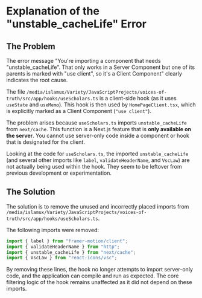 
# Explanation of the "unstable_cacheLife" Error

## The Problem

The error message "You're importing a component that needs "unstable_cacheLife". That only works in a Server Component but one of its parents is marked with "use client", so it's a Client Component" clearly indicates the root cause.

The file `/media/islamux/Variety/JavaScriptProjects/voices-of-truth/src/app/hooks/useScholars.ts` is a client-side hook (as it uses `useState` and `useMemo`). This hook is then used by `HomePageClient.tsx`, which is explicitly marked as a Client Component (`"use client"`).

The problem arises because `useScholars.ts` imports `unstable_cacheLife` from `next/cache`. This function is a Next.js feature that is **only available on the server**. You cannot use server-only code inside a component or hook that is designated for the client.

Looking at the code for `useScholars.ts`, the imported `unstable_cacheLife` (and several other imports like `label`, `validateHeaderName`, and `VscLaw`) are not actually being used within the hook. They seem to be leftover from previous development or experimentation.

## The Solution

The solution is to remove the unused and incorrectly placed imports from `/media/islamux/Variety/JavaScriptProjects/voices-of-truth/src/app/hooks/useScholars.ts`.

The following imports were removed:

```typescript
import { label } from "framer-motion/client";
import { validateHeaderName } from "http";
import { unstable_cacheLife } from "next/cache";
import { VscLaw } from "react-icons/vsc";
```

By removing these lines, the hook no longer attempts to import server-only code, and the application can compile and run as expected. The core filtering logic of the hook remains unaffected as it did not depend on these imports.
